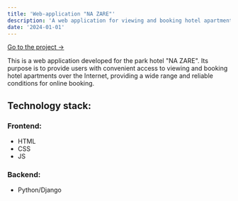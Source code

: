 ```yaml
---
title: 'Web-application "NA ZARE"'
description: 'A web application for viewing and booking hotel apartments online.'
date: '2024-01-01'
---
```


[Go to the project →](https://nazare.by)

This is a web application developed for the park hotel "NA ZARE". Its purpose is to provide users with convenient access to viewing and booking hotel apartments over the Internet, providing a wide range and reliable conditions for online booking.

## Technology stack:

### Frontend:
- HTML
- CSS
- JS

### Backend:
- Python/Django